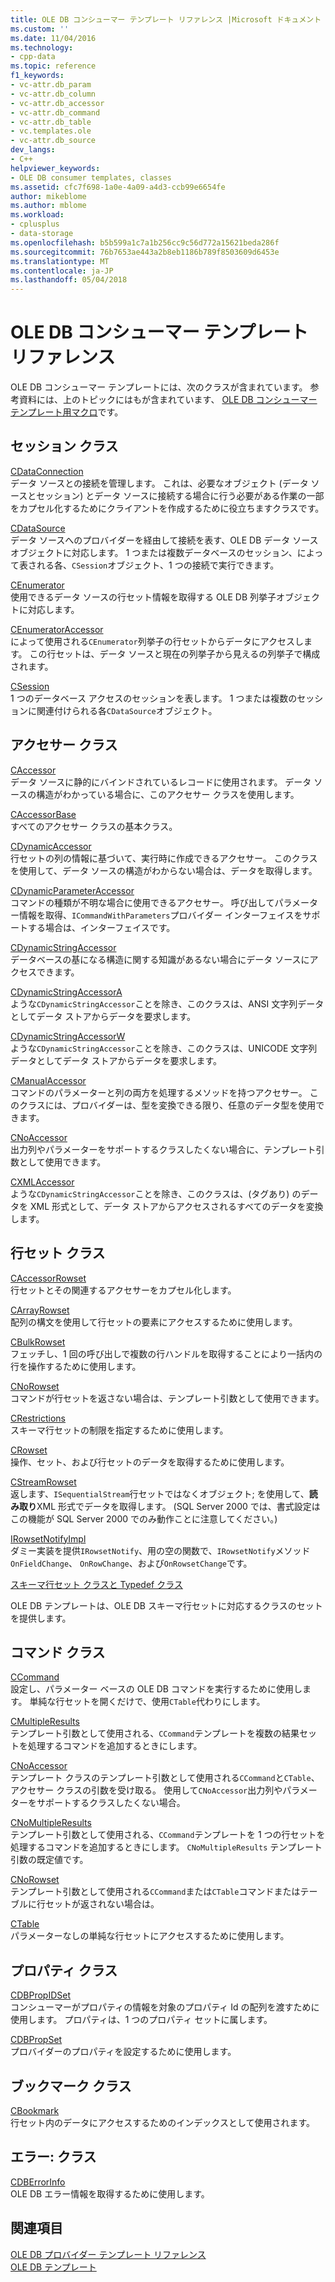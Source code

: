 ```yaml
---
title: OLE DB コンシューマー テンプレート リファレンス |Microsoft ドキュメント
ms.custom: ''
ms.date: 11/04/2016
ms.technology:
- cpp-data
ms.topic: reference
f1_keywords:
- vc-attr.db_param
- vc-attr.db_column
- vc-attr.db_accessor
- vc-attr.db_command
- vc-attr.db_table
- vc.templates.ole
- vc-attr.db_source
dev_langs:
- C++
helpviewer_keywords:
- OLE DB consumer templates, classes
ms.assetid: cfc7f698-1a0e-4a09-a4d3-ccb99e6654fe
author: mikeblome
ms.author: mblome
ms.workload:
- cplusplus
- data-storage
ms.openlocfilehash: b5b599a1c7a1b256cc9c56d772a15621beda286f
ms.sourcegitcommit: 76b7653ae443a2b8eb1186b789f8503609d6453e
ms.translationtype: MT
ms.contentlocale: ja-JP
ms.lasthandoff: 05/04/2018
---
```

# <a name="ole-db-consumer-templates-reference"></a>OLE DB コンシューマー テンプレート リファレンス
OLE DB コンシューマー テンプレートには、次のクラスが含まれています。 参考資料には、上のトピックにはもが含まれています、 [OLE DB コンシューマー テンプレート用マクロ](../../data/oledb/macros-and-global-functions-for-ole-db-consumer-templates.md)です。  
  
## <a name="session-classes"></a>セッション クラス  
 [CDataConnection](../../data/oledb/cdataconnection-class.md)  
 データ ソースとの接続を管理します。 これは、必要なオブジェクト (データ ソースとセッション) とデータ ソースに接続する場合に行う必要がある作業の一部をカプセル化するためにクライアントを作成するために役立ちますクラスです。  
  
 [CDataSource](../../data/oledb/cdatasource-class.md)  
 データ ソースへのプロバイダーを経由して接続を表す、OLE DB データ ソース オブジェクトに対応します。 1 つまたは複数データベースのセッション、によって表される各、`CSession`オブジェクト、1 つの接続で実行できます。  
  
 [CEnumerator](../../data/oledb/cenumerator-class.md)  
 使用できるデータ ソースの行セット情報を取得する OLE DB 列挙子オブジェクトに対応します。  
  
 [CEnumeratorAccessor](../../data/oledb/cenumeratoraccessor-class.md)  
 によって使用される`CEnumerator`列挙子の行セットからデータにアクセスします。 この行セットは、データ ソースと現在の列挙子から見えるの列挙子で構成されます。  
  
 [CSession](../../data/oledb/csession-class.md)  
 1 つのデータベース アクセスのセッションを表します。 1 つまたは複数のセッションに関連付けられる各`CDataSource`オブジェクト。  
  
## <a name="accessor-classes"></a>アクセサー クラス  
 [CAccessor](../../data/oledb/caccessor-class.md)  
 データ ソースに静的にバインドされているレコードに使用されます。 データ ソースの構造がわかっている場合に、このアクセサー クラスを使用します。  
  
 [CAccessorBase](../../data/oledb/caccessorbase-class.md)  
 すべてのアクセサー クラスの基本クラス。  
  
 [CDynamicAccessor](../../data/oledb/cdynamicaccessor-class.md)  
 行セットの列の情報に基づいて、実行時に作成できるアクセサー。 このクラスを使用して、データ ソースの構造がわからない場合は、データを取得します。  
  
 [CDynamicParameterAccessor](../../data/oledb/cdynamicparameteraccessor-class.md)  
 コマンドの種類が不明な場合に使用できるアクセサー。 呼び出してパラメーター情報を取得、`ICommandWithParameters`プロバイダー インターフェイスをサポートする場合は、インターフェイスです。  
  
 [CDynamicStringAccessor](../../data/oledb/cdynamicstringaccessor-class.md)  
 データベースの基になる構造に関する知識があるない場合にデータ ソースにアクセスできます。  
  
 [CDynamicStringAccessorA](../../data/oledb/cdynamicstringaccessora-class.md)  
 ような`CDynamicStringAccessor`ことを除き、このクラスは、ANSI 文字列データとしてデータ ストアからデータを要求します。  
  
 [CDynamicStringAccessorW](../../data/oledb/cdynamicstringaccessorw-class.md)  
 ような`CDynamicStringAccessor`ことを除き、このクラスは、UNICODE 文字列データとしてデータ ストアからデータを要求します。  
  
 [CManualAccessor](../../data/oledb/cmanualaccessor-class.md)  
 コマンドのパラメーターと列の両方を処理するメソッドを持つアクセサー。 このクラスには、プロバイダーは、型を変換できる限り、任意のデータ型を使用できます。  
  
 [CNoAccessor](../../data/oledb/cnoaccessor-class.md)  
 出力列やパラメーターをサポートするクラスしたくない場合に、テンプレート引数として使用できます。  
  
 [CXMLAccessor](../../data/oledb/cxmlaccessor-class.md)  
 ような`CDynamicStringAccessor`ことを除き、このクラスは、(タグあり) のデータを XML 形式として、データ ストアからアクセスされるすべてのデータを変換します。  
  
## <a name="rowset-classes"></a>行セット クラス  
 [CAccessorRowset](../../data/oledb/caccessorrowset-class.md)  
 行セットとその関連するアクセサーをカプセル化します。  
  
 [CArrayRowset](../../data/oledb/carrayrowset-class.md)  
 配列の構文を使用して行セットの要素にアクセスするために使用します。  
  
 [CBulkRowset](../../data/oledb/cbulkrowset-class.md)  
 フェッチし、1 回の呼び出しで複数の行ハンドルを取得することにより一括内の行を操作するために使用します。  
  
 [CNoRowset](../../data/oledb/cnorowset-class.md)  
 コマンドが行セットを返さない場合は、テンプレート引数として使用できます。  
  
 [CRestrictions](../../data/oledb/crestrictions-class.md)  
 スキーマ行セットの制限を指定するために使用します。  
  
 [CRowset](../../data/oledb/crowset-class.md)  
 操作、セット、および行セットのデータを取得するために使用します。  
  
 [CStreamRowset](../../data/oledb/cstreamrowset-class.md)  
 返します、`ISequentialStream`行セットではなくオブジェクト; を使用して、**読み取り**XML 形式でデータを取得します。 (SQL Server 2000 では、書式設定はこの機能が SQL Server 2000 でのみ動作ことに注意してください。)  
  
 [IRowsetNotifyImpl](../../data/oledb/irowsetnotifyimpl-class.md)  
 ダミー実装を提供`IRowsetNotify`、用の空の関数で、`IRowsetNotify`メソッド`OnFieldChange`、 `OnRowChange`、および`OnRowsetChange`です。  
  
 [スキーマ行セット クラスと Typedef クラス](../../data/oledb/schema-rowset-classes-and-typedef-classes.md)  
  
 OLE DB テンプレートは、OLE DB スキーマ行セットに対応するクラスのセットを提供します。  
  
## <a name="command-classes"></a>コマンド クラス  
 [CCommand](../../data/oledb/ccommand-class.md)  
 設定し、パラメーター ベースの OLE DB コマンドを実行するために使用します。 単純な行セットを開くだけで、使用`CTable`代わりにします。  
  
 [CMultipleResults](../../data/oledb/cmultipleresults-class.md)  
 テンプレート引数として使用される、`CCommand`テンプレートを複数の結果セットを処理するコマンドを追加するときにします。  
  
 [CNoAccessor](../../data/oledb/cnoaccessor-class.md)  
 テンプレート クラスのテンプレート引数として使用される`CCommand`と`CTable`、アクセサー クラスの引数を受け取る。 使用して`CNoAccessor`出力列やパラメーターをサポートするクラスしたくない場合。  
  
 [CNoMultipleResults](../../data/oledb/cnomultipleresults-class.md)  
 テンプレート引数として使用される、`CCommand`テンプレートを 1 つの行セットを処理するコマンドを追加するときにします。 `CNoMultipleResults` テンプレート引数の既定値です。  
  
 [CNoRowset](../../data/oledb/cnorowset-class.md)  
 テンプレート引数として使用される`CCommand`または`CTable`コマンドまたはテーブルに行セットが返されない場合は。  
  
 [CTable](../../data/oledb/ctable-class.md)  
 パラメーターなしの単純な行セットにアクセスするために使用します。  
  
## <a name="property-classes"></a>プロパティ クラス  
 [CDBPropIDSet](../../data/oledb/cdbpropidset-class.md)  
 コンシューマーがプロパティの情報を対象のプロパティ Id の配列を渡すために使用します。 プロパティは、1 つのプロパティ セットに属します。  
  
 [CDBPropSet](../../data/oledb/cdbpropset-class.md)  
 プロバイダーのプロパティを設定するために使用します。  
  
## <a name="bookmark-class"></a>ブックマーク クラス  
 [CBookmark](../../data/oledb/cbookmark-class.md)  
 行セット内のデータにアクセスするためのインデックスとして使用されます。  
  
## <a name="error-class"></a>エラー: クラス  
 [CDBErrorInfo](../../data/oledb/cdberrorinfo-class.md)  
 OLE DB エラー情報を取得するために使用します。  
  
## <a name="see-also"></a>関連項目  
 [OLE DB プロバイダー テンプレート リファレンス](../../data/oledb/ole-db-provider-templates-reference.md)   
 [OLE DB テンプレート](../../data/oledb/ole-db-templates.md)